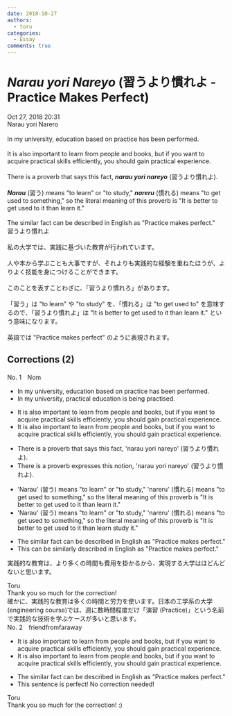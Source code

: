 ```yaml
---
date: 2018-10-27
authors:
  - toru
categories:
  - Essay
comments: true
---
```


# <strong><em>Narau yori Nareyo</strong></em> (習うより慣れよ - Practice Makes Perfect)
<div class="date">Oct 27, 2018 20:31</div>
<div id="post"><div id="body_show_ori">
Narau yori Narero<br/><br/>In my university, education based on practice has been performed.<br/><br/>It is also important to learn from people and books, but if you want to acquire practical skills efficiently, you should gain practical experience.<br/><br/>There is a proverb that says this fact, <strong><em>narau yori nareyo</em></strong> (習うより慣れよ).<br/><br/><strong><em>Narau</em></strong> (習う) means "to learn" or "to study," <strong><em>nareru</em></strong> (慣れる) means "to get used to something," so the literal meaning of this proverb is "It is better to get used to it than learn it."<br/><br/>The similar fact can be described in English as "Practice makes perfect."
</div></div>

<!-- more -->

<div id="post_ja"><div id="body_show_mo">
習うより慣れよ<br/><br/>私の大学では、実践に基づいた教育が行われています。<br/><br/>人や本から学ぶことも大事ですが、それよりも実践的な経験を重ねたほうが、よりよく技能を身につけることができます。<br/><br/>このことを表すことわざに、「習うより慣れろ」があります。<br/><br/>「習う」は "to learn" や "to study" を、「慣れる」は "to get used to" を意味するので、「習うより慣れよ」は "It is better to get used to it than learn it." という意味になります。<br/><br/>英語では "Practice makes perfect" のように表現されます。
</div></div>

## Corrections (2)
<div id="block"><div class="first_name"> No. 1　<span class="just_name">Nom</span></div><div id="block2">
<ul class="correction_field">
<li class="incorrect">In my university, education based on practice has been performed.</li>
<li class="corrected correct">
In my university, practical education is being practised.
</li>
</ul>
<ul class="correction_field">
<li class="incorrect">It is also important to learn from people and books, but if you want to acquire practical skills efficiently, you should gain practical experience.</li>
<li class="corrected correct">
It is <span class="sline">also </span>important to learn from people and books, but if you want to acquire practical skills efficiently, you should gain practical experience.
</li>
</ul>
<ul class="correction_field">
<li class="incorrect">There is a proverb that says this fact, 'narau yori nareyo' (習うより慣れよ).</li>
<li class="corrected correct">
There is a proverb expresses this notion, 'narau yori nareyo' (習うより慣れよ).
</li>
</ul>
<ul class="correction_field">
<li class="incorrect">'Narau' (習う) means "to learn" or "to study," 'nareru' (慣れる) means "to get used to something," so the literal meaning of this proverb is "It is better to get used to it than learn it."</li>
<li class="corrected correct">
'Narau' (習う) means "to learn" or "to study," 'nareru' (慣れる) means "to get used to something," so the literal meaning of this proverb is "It is better to get used to it than <span class="sline">learn</span> study it."
</li>
</ul>
<ul class="correction_field">
<li class="incorrect">The similar fact can be described in English as "Practice makes perfect."</li>
<li class="corrected correct">
This can be similarly described in English as "Practice makes perfect."
</li>
</ul>
<p class="comment_small">
 実践的な教育は、より多くの時間も費用を掛かるから、実現する大学はほどんどないと思います。
 <br/>
</p>

</div><div class="name"><span class="just_name">Toru</span><br>
Thank you so much for the correction!<br/>確かに、実践的な教育は多くの時間と労力を使います。日本の工学系の大学 (engineering course)では、週に数時間程度だけ「演習 (Practice)」という名前で実践的な技術を学ぶケースが多いと思います。
</div>
</div>
<div id="block"><div class="first_name"> No. 2　<span class="just_name">friendfromfaraway</span></div><div id="block2">
<ul class="correction_field">
<li class="incorrect">It is also important to learn from people and books, but if you want to acquire practical skills efficiently, you should gain practical experience.</li>
<li class="corrected correct">
It is<span class="sline"> also </span>important to learn from people and books, but if you want to acquire practical skills efficiently, you should gain practical experience.
</li>
</ul>
<ul class="correction_field">
<li class="incorrect">The similar fact can be described in English as "Practice makes perfect."</li>
<li class="corrected perfect">This sentence is perfect! No correction needed!</li>
</ul>
</div><div class="name"><span class="just_name">Toru</span><br>
Thank you so much for the correction! :)
</div>
</div>
